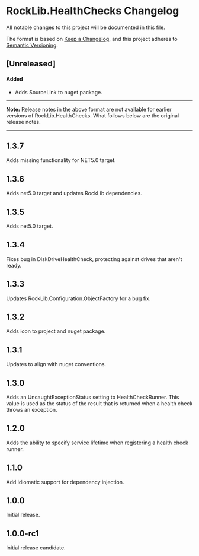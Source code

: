 # RockLib.HealthChecks Changelog

All notable changes to this project will be documented in this file.

The format is based on [Keep a Changelog](https://keepachangelog.com/en/1.0.0/),
and this project adheres to [Semantic Versioning](https://semver.org/spec/v2.0.0.html).

## [Unreleased]

#### Added

- Adds SourceLink to nuget package.

----

**Note:** Release notes in the above format are not available for earlier versions of
RockLib.HealthChecks. What follows below are the original release notes.

----

## 1.3.7

Adds missing functionality for NET5.0 target.

## 1.3.6

Adds net5.0 target and updates RockLib dependencies.

## 1.3.5

Adds net5.0 target.

## 1.3.4

Fixes bug in DiskDriveHealthCheck, protecting against drives that aren't ready.

## 1.3.3

Updates RockLib.Configuration.ObjectFactory for a bug fix.

## 1.3.2

Adds icon to project and nuget package.

## 1.3.1

Updates to align with nuget conventions.

## 1.3.0

Adds an UncaughtExceptionStatus setting to HealthCheckRunner. This value is used as the status of the result that is returned when a health check throws an exception.

## 1.2.0

Adds the ability to specify service lifetime when registering a health check runner.

## 1.1.0

Add idiomatic support for dependency injection.

## 1.0.0

Initial release.

## 1.0.0-rc1

Initial release candidate.
